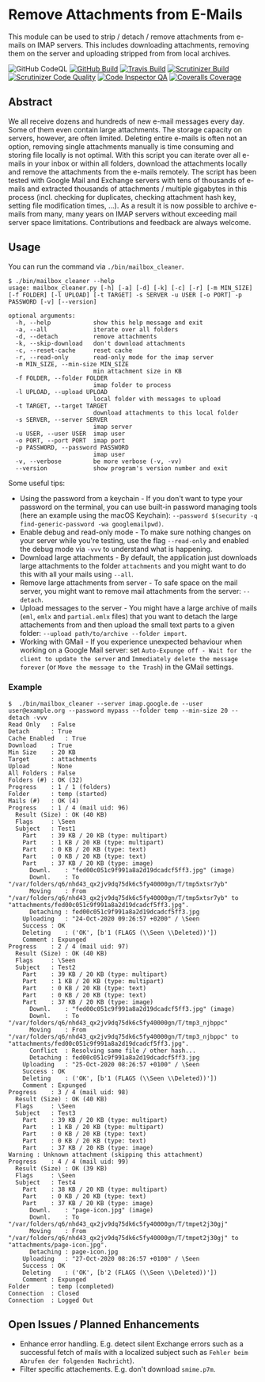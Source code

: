 # Remove Attachments from E-Mails

This module can be used to strip / detach / remove attachments from e-mails on IMAP servers. This includes downloading attachments, removing them on the server and uploading stripped from from local archives.

![GitHub CodeQL](https://github.com/AlexanderWillner/MailboxCleanup/workflows/CodeQL/badge.svg)
[![GitHub Build](https://github.com/AlexanderWillner/MailboxCleanup/workflows/Build-Test/badge.svg)](https://github.com/AlexanderWillner/MailboxCleanup/actions?query=workflow%3ABuild-Test)
[![Travis Build](https://travis-ci.org/AlexanderWillner/MailboxCleanup.svg?branch=main)](https://travis-ci.org/AlexanderWillner/MailboxCleanup)
[![Scrutinizer Build](https://scrutinizer-ci.com/g/AlexanderWillner/MailboxCleanup/badges/build.png?b=main)](https://scrutinizer-ci.com/g/AlexanderWillner/MailboxCleanup/build-status/main)
[![Scrutinizer Code Quality](https://scrutinizer-ci.com/g/AlexanderWillner/MailboxCleanup/badges/quality-score.png?b=main)](https://scrutinizer-ci.com/g/AlexanderWillner/MailboxCleanup/?branch=main)
[![Code Inspector QA](https://www.code-inspector.com/project/15204/status/svg)](https://frontend.code-inspector.com/)
[![Coveralls Coverage](https://coveralls.io/repos/github/AlexanderWillner/MailboxCleanup/badge.svg)](https://coveralls.io/github/AlexanderWillner/MailboxCleanup)

## Abstract

We all receive dozens and hundreds of new e-mail messages every day. Some of them even contain large attachments. The storage capacity on servers, however, are often limited. Deleting entire e-mails is often not an option, removing single attachments manually is time consuming and storing file locally is not optimal. With this script you can iterate over all e-mails in your inbox or within all folders, download the attachments locally and remove the attachments from the e-mails remotely. The script has been tested with Google Mail and Exchange servers with tens of thousands of e-mails and extracted thousands of attachments / multiple gigabytes in this process (incl. checking for duplicates, checking attachment hash key, setting file modification times, ...). As a result it is now possible to archive e-mails from many, many years on IMAP servers without exceeding mail server space limitations. Contributions and feedback are always welcome.

## Usage

You can run the command via `./bin/mailbox_cleaner`.

```shell
$ ./bin/mailbox_cleaner --help
usage: mailbox_cleaner.py [-h] [-a] [-d] [-k] [-c] [-r] [-m MIN_SIZE] [-f FOLDER] [-l UPLOAD] [-t TARGET] -s SERVER -u USER [-o PORT] -p PASSWORD [-v] [--version]

optional arguments:
  -h, --help            show this help message and exit
  -a, --all             iterate over all folders
  -d, --detach          remove attachments
  -k, --skip-download   don't download attachments
  -c, --reset-cache     reset cache
  -r, --read-only       read-only mode for the imap server
  -m MIN_SIZE, --min-size MIN_SIZE
                        min attachment size in KB
  -f FOLDER, --folder FOLDER
                        imap folder to process
  -l UPLOAD, --upload UPLOAD
                        local folder with messages to upload
  -t TARGET, --target TARGET
                        download attachments to this local folder
  -s SERVER, --server SERVER
                        imap server
  -u USER, --user USER  imap user
  -o PORT, --port PORT  imap port
  -p PASSWORD, --password PASSWORD
                        imap user
  -v, --verbose         be more verbose (-v, -vv)
  --version             show program's version number and exit
```

Some useful tips:

- Using the password from a keychain - If you don't want to type your password on the terminal, you can use built-in password managing tools (here an example using the macOS Keychain): `--password $(security -q find-generic-password -wa googlemailpwd)`.
- Enable debug and read-only mode - To make sure nothing changes on your server while you're testing, use the flag `--read-only` and enabled the debug mode via `-vvv` to understand what is happening.
- Download large attachments - By default, the application just downloads large attachments to the folder `attachments` and you might want to do this with all your mails using `--all`.
- Remove large attachments from server - To safe space on the mail server, you might want to remove mail attachments from the server: `--detach`.
- Upload messages to the server - You might have a large archive of mails (`eml`, `emlx` and `partial.emlx` files) that you want to detach the large attachements from and then upload the small text parts to a given folder: `--upload path/to/archive --folder import`.
- Working with GMail - If you experience unexpected behaviour when working on a Google Mail server: set `Auto-Expunge off - Wait for the client to update the server` and `Immediately delete the message forever` (or `Move the message to the Trash`) in the GMail settings.

### Example

```shell
$  ./bin/mailbox_cleaner --server imap.google.de --user user@example.org --password mypass --folder temp --min-size 20 --detach -vvv
Read Only	: False
Detach		: True
Cache Enabled	: True
Download	: True
Min Size	: 20 KB
Target		: attachments
Upload		: None
All Folders	: False
Folders (#)	: OK (32)
Progress	: 1 / 1 (folders)
Folder		: temp (started)
Mails (#)	: OK (4)
Progress	: 1 / 4 (mail uid: 96)
  Result (Size)	: OK (40 KB)
  Flags		: \Seen
  Subject	: Test1
    Part	: 39 KB / 20 KB (type: multipart)
    Part	: 1 KB / 20 KB (type: multipart)
    Part	: 0 KB / 20 KB (type: text)
    Part	: 0 KB / 20 KB (type: text)
    Part	: 37 KB / 20 KB (type: image)
      Downl.	: "fed00c051c9f991a8a2d19dcadcf5ff3.jpg" (image)
      Downl.	: To "/var/folders/q6/nhd43_qx2jv9dq75dk6c5fy40000gn/T/tmp5xtsr7yb"
      Moving	: From "/var/folders/q6/nhd43_qx2jv9dq75dk6c5fy40000gn/T/tmp5xtsr7yb" to "attachments/fed00c051c9f991a8a2d19dcadcf5ff3.jpg".
      Detaching	: fed00c051c9f991a8a2d19dcadcf5ff3.jpg
    Uploading	: "24-Oct-2020 09:26:57 +0200" / \Seen
    Success	: OK
    Deleting	: ('OK', [b'1 (FLAGS (\\Seen \\Deleted))'])
    Comment	: Expunged
Progress	: 2 / 4 (mail uid: 97)
  Result (Size)	: OK (40 KB)
  Flags		: \Seen
  Subject	: Test2
    Part	: 39 KB / 20 KB (type: multipart)
    Part	: 1 KB / 20 KB (type: multipart)
    Part	: 0 KB / 20 KB (type: text)
    Part	: 0 KB / 20 KB (type: text)
    Part	: 37 KB / 20 KB (type: image)
      Downl.	: "fed00c051c9f991a8a2d19dcadcf5ff3.jpg" (image)
      Downl.	: To "/var/folders/q6/nhd43_qx2jv9dq75dk6c5fy40000gn/T/tmp3_njbppc"
      Moving	: From "/var/folders/q6/nhd43_qx2jv9dq75dk6c5fy40000gn/T/tmp3_njbppc" to "attachments/fed00c051c9f991a8a2d19dcadcf5ff3.jpg".
      Conflict	: Resolving same file / other hash...
      Detaching	: fed00c051c9f991a8a2d19dcadcf5ff3.jpg
    Uploading	: "25-Oct-2020 08:26:57 +0100" / \Seen
    Success	: OK
    Deleting	: ('OK', [b'1 (FLAGS (\\Seen \\Deleted))'])
    Comment	: Expunged
Progress	: 3 / 4 (mail uid: 98)
  Result (Size)	: OK (40 KB)
  Flags		: \Seen
  Subject	: Test3
    Part	: 39 KB / 20 KB (type: multipart)
    Part	: 1 KB / 20 KB (type: multipart)
    Part	: 0 KB / 20 KB (type: text)
    Part	: 0 KB / 20 KB (type: text)
    Part	: 37 KB / 20 KB (type: image)
Warning	: Unknown attachment (skipping this attachment)
Progress	: 4 / 4 (mail uid: 99)
  Result (Size)	: OK (39 KB)
  Flags		: \Seen
  Subject	: Test4
    Part	: 38 KB / 20 KB (type: multipart)
    Part	: 0 KB / 20 KB (type: text)
    Part	: 37 KB / 20 KB (type: image)
      Downl.	: "page-icon.jpg" (image)
      Downl.	: To "/var/folders/q6/nhd43_qx2jv9dq75dk6c5fy40000gn/T/tmpet2j30gj"
      Moving	: From "/var/folders/q6/nhd43_qx2jv9dq75dk6c5fy40000gn/T/tmpet2j30gj" to "attachments/page-icon.jpg".
      Detaching	: page-icon.jpg
    Uploading	: "27-Oct-2020 08:26:57 +0100" / \Seen
    Success	: OK
    Deleting	: ('OK', [b'2 (FLAGS (\\Seen \\Deleted))'])
    Comment	: Expunged
Folder		: temp (completed)
Connection	: Closed
Connection	: Logged Out
```



## Open Issues / Planned Enhancements

* Enhance error handling. E.g. detect silent Exchange errors such as a successful fetch of mails with a localized subject such as `Fehler beim Abrufen der folgenden Nachricht`).
* Filter specific attachements. E.g. don't download `smime.p7m`.

